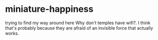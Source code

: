 # miniature-happiness
trying to find my way around here
Why don't temples have wifi?.
I think that's probably because they are afraid of an invisible force that actually works.
